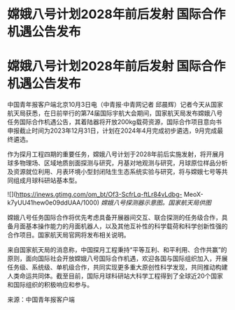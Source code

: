 # 嫦娥八号计划2028年前后发射 国际合作机遇公告发布

# 嫦娥八号计划2028年前后发射 国际合作机遇公告发布

中国青年报客户端北京10月3日电（中青报·中青网记者
邱晨辉）记者今天从国家航天局获悉，在日前举行的第74届国际宇航大会期间，国家航天局发布嫦娥八号任务国际合作机遇公告，其着陆器将开放200kg载荷资源，国际合作项目意向书申报截止时间为2023年12月31日，计划在2024年4月完成初步遴选，9月完成最终遴选。

作为探月工程四期的重要任务，嫦娥八号计划于2028年前后实施发射，将开展月球多物理场、区域地质剖面探测与研究，月基对地观测与研究，月球原位样品分析及资源就位利用、月表环境小型封闭陆生生态系统实验与研究，将与嫦娥七号等共同组成月球科研站基本型。

![](https://inews.gtimg.com/om_bt/Of3-ScfrLq-ftLr84vLdbg-
MeoX-k7yUU41hew0e09ddUAA/1000) _嫦娥八号探测器示意图。国家航天局供图_

嫦娥八号任务国际合作将优先考虑具备开展器间交互、联合探测的任务级合作，具备月面基本操作能力的月面机器人，以及其他互补性的科学载荷和科学创新性强的合作项目。国家航天局官网将发布相关说明。

来自国家航天局的消息称，中国探月工程秉持“平等互利、和平利用、合作共赢”的原则，面向国际社会开放嫦娥八号国际合作机遇，欢迎各国与国际组织加入，开展任务级、系统级、单机级合作，共同实现更多重大原创性科学发现，共同推动构建人类命运共同体。截至目前，国际月球科研站大科学工程得到了全球近20个国家和国际组织的积极响应和参与。

来源：中国青年报客户端

